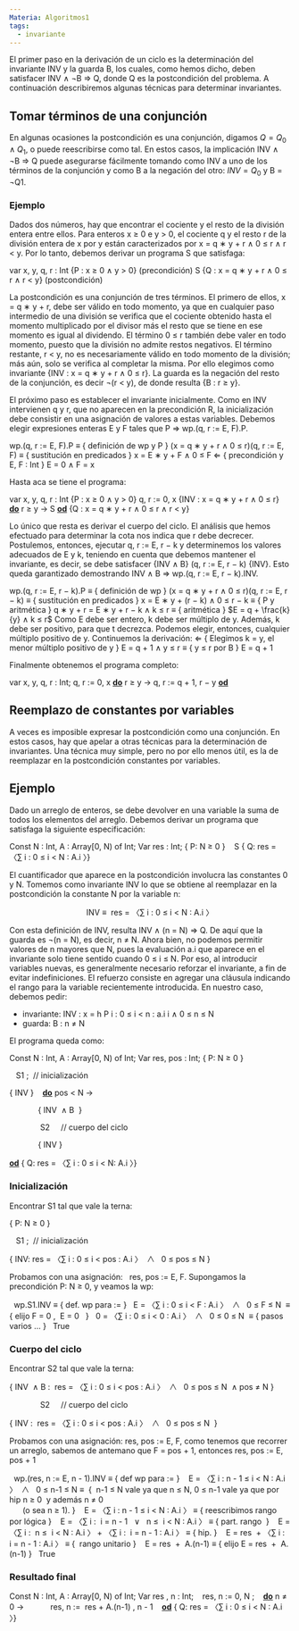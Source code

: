 ```yaml
---
Materia: Algoritmos1
tags:
  - invariante
---
```

El primer paso en la derivación de un ciclo es la determinación del invariante INV y la guarda B, los cuales, como hemos dicho, deben satisfacer INV ∧ ¬B ⇒ Q, donde Q es la postcondición del problema. A continuación describiremos algunas técnicas para determinar invariantes.
## Tomar términos de una conjunción
En algunas ocasiones la postcondición es una conjunción, digamos $Q = Q_0 ∧Q_1$, o puede reescribirse como tal. En estos casos, la implicación INV ∧ ¬B ⇒ Q puede asegurarse fácilmente tomando como INV a uno de los términos de la conjunción y como B a la negación del otro: $INV = Q_0$ y B = ¬Q1.

### Ejemplo
Dados dos números, hay que encontrar el cociente y el resto de la división entera entre ellos.
Para enteros x ≥ 0 e y > 0, el cociente q y el resto r de la división entera de x por y están caracterizados por x = q ∗ y + r ∧ 0 ≤ r ∧ r < y. Por lo tanto, debemos derivar un programa S que satisfaga:

var x, y, q, r : Int 
{P : x ≥ 0 ∧ y > 0} (precondición) 
S 
{Q : x = q ∗ y + r ∧ 0 ≤ r ∧ r < y} (postcondición)

La postcondición es una conjunción de tres términos. El primero de ellos, x = q ∗ y + r, debe ser válido en todo momento, ya que en cualquier paso intermedio de una división se verifica que el cociente obtenido hasta el momento multiplicado por el divisor más el resto que se tiene en ese momento es igual al dividendo. El término 0 ≤ r también debe valer en todo momento, puesto que la división no admite restos negativos. El término restante, r < y, no es necesariamente válido en todo momento de la división; más aún, solo se verifica al completar la misma.
Por ello elegimos como invariante {INV : x = q ∗ y + r ∧ 0 ≤ r}. La guarda es la negación del resto de la conjunción, es decir ¬(r < y), de donde resulta {B : r ≥ y}.

El próximo paso es establecer el invariante inicialmente. Como en INV intervienen q y r, que no aparecen en la precondición R, la inicialización debe consistir en una asignación de valores a estas variables. Debemos elegir expresiones enteras E y F tales que P ⇒ wp.(q, r := E, F).P.

wp.(q, r := E, F).P 
≡ { definición de wp y P } 
(x = q ∗ y + r ∧ 0 ≤ r)(q, r := E, F) 
≡ { sustitución en predicados } 
x = E ∗ y + F ∧ 0 ≤ F
⇐ { precondición y E, F : Int } 
E = 0 ∧ F = x

Hasta aca se tiene el programa:

var x, y, q, r : Int 
{P : x ≥ 0 ∧ y > 0} 
q, r := 0, x 
{INV : x = q ∗ y + r ∧ 0 ≤ r} 
**<u>do</u>** r ≥ y →
S 
<u>**od**</u> 
{Q : x = q ∗ y + r ∧ 0 ≤ r ∧ r < y}

Lo único que resta es derivar el cuerpo del ciclo. El análisis que hemos efectuado para determinar la cota nos indica que r debe decrecer. Postulemos, entonces, ejecutar q, r := E, r − k y determinemos los valores adecuados de E y k, teniendo en cuenta que debemos mantener el invariante, es decir, se debe satisfacer {INV ∧ B} (q, r := E, r − k) {INV}. Esto queda garantizado demostrando INV ∧ B ⇒ wp.(q, r := E, r − k).INV.

wp.(q, r := E, r − k).P 
≡ { definición de wp } 
(x = q ∗ y + r ∧ 0 ≤ r)(q, r := E, r − k) 
≡ { sustitución en predicados } 
x = E ∗ y + (r − k) ∧ 0 ≤ r − k 
≡ { P y aritmética } 
q ∗ y + r = E ∗ y + r − k ∧ k ≤ r 
≡ { aritmética }
$E = q + \frac{k}{y} ∧ k ≤ r$
Como E debe ser entero, k debe ser múltiplo de y. Además, k debe ser positivo, para que t decrezca. Podemos elegir, entonces, cualquier múltiplo positivo de y. Continuemos la derivación:
⇐ { Elegimos k = y, el menor múltiplo positivo de y } 
E = q + 1 ∧ y ≤ r 
≡ { y ≤ r por B } 
E = q + 1

Finalmente obtenemos el programa completo:

var x, y, q, r : Int;
q, r := 0, x 
**<u>do</u>** r ≥ y → 
q, r := q + 1, r − y 
**<u>od</u>**

## Reemplazo de constantes por variables
A veces es imposible expresar la postcondición como una conjunción. En estos casos, hay que apelar a otras técnicas para la determinación de invariantes. Una técnica muy simple, pero no por ello menos útil, es la de reemplazar en la postcondición constantes por variables.

## Ejemplo
Dado un arreglo de enteros, se debe devolver en una variable la suma de todos los elementos del arreglo.
Debemos derivar un programa que satisfaga la siguiente especificación:

Const N : Int, A : Array[0, N) of Int;
Var res : Int;
{ P: N ≥ 0 }
   S
{ Q: res = 〈∑ i : 0 ≤ i < N : A.i 〉}

El cuantificador que aparece en la postcondición involucra las constantes 0 y N. Tomemos como invariante INV lo que se obtiene al reemplazar en la postcondición la constante N por la variable n:
<center> INV ≡  res = 〈∑ i : 0 ≤ i < N : A.i 〉</center>

Con esta definición de INV, resulta INV ∧ (n = N) ⇒ Q. De aquí que la guarda es ¬(n = N), es decir, n ≠ N. Ahora bien, no podemos permitir valores de n mayores que N, pues la evaluación a.i que aparece en el invariante solo tiene sentido cuando 0 ≤ i ≤ N. Por eso, al introducir variables nuevas, es generalmente necesario reforzar el invariante, a fin de evitar indefiniciones. El refuerzo consiste en agregar una cláusula indicando el rango para la variable recientemente introducida. En nuestro caso, debemos pedir:
- invariante: INV : x = h P i : 0 ≤ i < n : a.i i ∧ 0 ≤ n ≤ N 
- guarda: B : n ≠ N

El programa queda como:

										 
Const N : Int, A : Array[0, N) of Int;
Var res, pos : Int;
{ P: N ≥ 0 }

   S1 ;  // inicialización

{ INV }
   **<u>do</u>** pos < N → 

             { INV  ∧ B  }

              S2     // cuerpo del ciclo

             { INV }

**<u>od</u>**
{ Q: res = 〈∑ i : 0 ≤ i < N: A.i 〉}

### Inicialización
Encontrar S1 tal que vale la terna:

{ P: N ≥ 0 }

   S1 ;  // inicialización

{ INV: res = 〈∑ i : 0 ≤ i < pos : A.i 〉  ∧   0 ≤ pos ≤ N }

Probamos con una asignación:   res, pos := E, F. Supongamos la precondición P: N ≥ 0, y veamos la wp:

  wp.S1.INV
≡ { def. wp para := }
  E = 〈∑ i : 0 ≤ i < F : A.i 〉  ∧   0 ≤ F ≤ N 
≡ { elijo F = 0 ,  E = 0   }
  0 = 〈∑ i : 0 ≤ i < 0 : A.i 〉  ∧   0 ≤ 0 ≤ N 
≡ { pasos varios … }
  True

### Cuerpo del ciclo
Encontrar S2 tal que vale la terna:

{ INV  ∧ B :  res = 〈∑ i : 0 ≤ i < pos : A.i 〉  ∧   0 ≤ pos ≤ N  ∧ pos ≠ N }

              S2     // cuerpo del ciclo

{ INV :  res = 〈∑ i : 0 ≤ i < pos : A.i 〉  ∧   0 ≤ pos ≤ N  }

Probamos con una asignación: res, pos := E, F, como tenemos que recorrer un arreglo, sabemos de antemano que F = pos + 1, entonces res, pos := E, pos + 1

  wp.(res, n := E, n - 1).INV
≡ { def wp para := }
   E = 〈∑ i : n - 1 ≤ i < N : A.i 〉  ∧   0 ≤ n-1 ≤ N
≡  {  n-1 ≤ N vale ya que n ≤ N, 0 ≤ n-1 vale ya que por hip n ≥ 0  y además n ≠ 0  
      (o sea n ≥ 1). }
   E = 〈∑ i : n - 1 ≤ i < N : A.i 〉
≡ { reescribimos rango por lógica }
   E = 〈∑ i :  i = n - 1   ∨   n ≤  i < N : A.i 〉
≡ { part. rango  }
   E = 〈∑ i :  n ≤  i < N : A.i 〉 + 〈∑ i :  i = n - 1 : A.i 〉
≡ { hip. }
   E = res  + 〈∑ i :  i = n - 1 : A.i 〉
≡ {  rango unitario }
   E = res  +  A.(n-1)
≡ { elijo E = res  +  A.(n-1) }
  True

### Resultado final

Const N : Int, A : Array[0, N) of Int;
Var res , n : Int;
   res, n := 0, N ;
   **<u>do</u>** n ≠ 0 → 
          res, n :=  res + A.(n-1) , n - 1
   **<u>od</u>**
{ Q: res = 〈∑ i : 0 ≤ i < N : A.i 〉}


